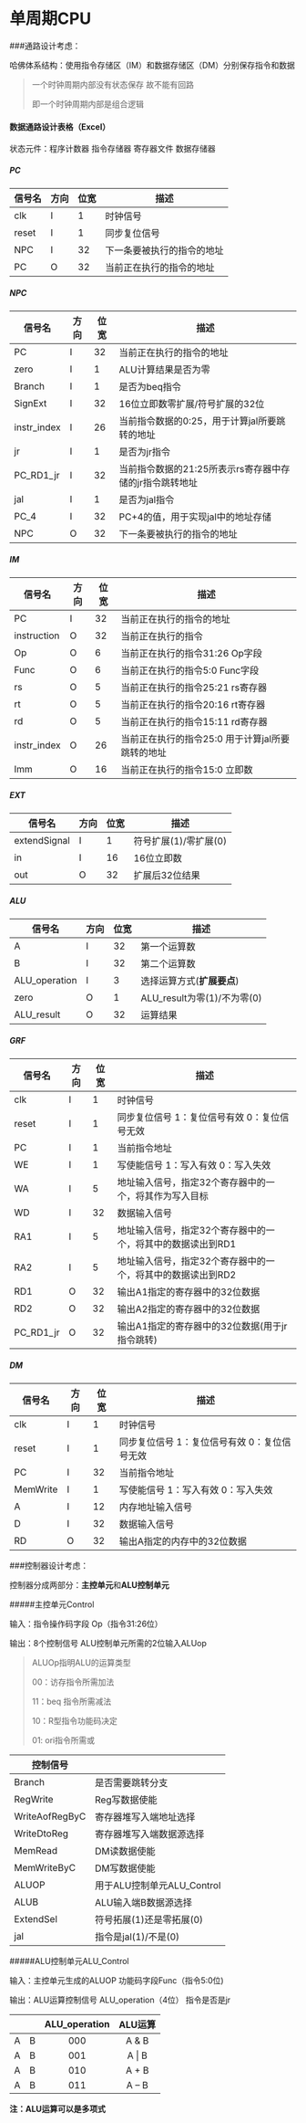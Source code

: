 # 单周期CPU

###通路设计考虑：

哈佛体系结构：使用指令存储区（IM）和数据存储区（DM）分别保存指令和数据

> 一个时钟周期内部没有状态保存 故不能有回路
>
> 即一个时钟周期内部是组合逻辑

#### 数据通路设计表格（Excel）

状态元件：程序计数器  指令存储器  寄存器文件  数据存储器

##### PC

| 信号名 | 方向 | 位宽 | 描述                       |
| ------ | ---- | ---- | -------------------------- |
| clk    | I    | 1    | 时钟信号                   |
| reset  | I    | 1    | 同步复位信号               |
| NPC    | I    | 32   | 下一条要被执行的指令的地址 |
| PC     | O    | 32   | 当前正在执行的指令的地址   |

##### NPC

| 信号名      | 方向 | 位宽 | 描述                                                    |
| ----------- | ---- | ---- | ------------------------------------------------------- |
| PC          | I    | 32   | 当前正在执行的指令的地址                                |
| zero        | I    | 1    | ALU计算结果是否为零                                     |
| Branch      | I    | 1    | 是否为beq指令                                           |
| SignExt     | I    | 32   | 16位立即数零扩展/符号扩展的32位                         |
| instr_index | I    | 26   | 当前指令数据的0:25，用于计算jal所要跳转的地址           |
| jr          | I    | 1    | 是否为jr指令                                            |
| PC_RD1_jr   | I    | 32   | 当前指令数据的21:25所表示rs寄存器中存储的jr指令跳转地址 |
| jal         | I    | 1    | 是否为jal指令                                           |
| PC_4        | I    | 32   | PC+4的值，用于实现jal中的地址存储                       |
| NPC         | O    | 32   | 下一条要被执行的指令的地址                              |

##### IM

| 信号名      | 方向 | 位宽 | 描述                                             |
| ----------- | ---- | ---- | ------------------------------------------------ |
| PC          | I    | 32   | 当前正在执行的指令的地址                         |
| instruction | O    | 32   | 当前正在执行的指令                               |
| Op          | O    | 6    | 当前正在执行的指令31:26 Op字段                   |
| Func        | O    | 6    | 当前正在执行的指令5:0 Func字段                   |
| rs          | O    | 5    | 当前正在执行的指令25:21 rs寄存器                 |
| rt          | O    | 5    | 当前正在执行的指令20:16 rt寄存器                 |
| rd          | O    | 5    | 当前正在执行的指令15:11 rd寄存器                 |
| instr_index | O    | 26   | 当前正在执行的指令25:0 用于计算jal所要跳转的地址 |
| Imm         | O    | 16   | 当前正在执行的指令15:0 立即数                    |

##### EXT

| 信号名       | 方向 | 位宽 | 描述                  |
| ------------ | ---- | ---- | --------------------- |
| extendSignal | I    | 1    | 符号扩展(1)/零扩展(0) |
| in           | I    | 16   | 16位立即数            |
| out          | O    | 32   | 扩展后32位结果        |

##### ALU

| 信号名        | 方向 | 位宽 | 描述                        |
| ------------- | ---- | ---- | --------------------------- |
| A             | I    | 32   | 第一个运算数                |
| B             | I    | 32   | 第二个运算数                |
| ALU_operation | I    | 3    | 选择运算方式(**扩展要点**)  |
| zero          | O    | 1    | ALU_result为零(1)/不为零(0) |
| ALU_result    | O    | 32   | 运算结果                    |

##### GRF

| 信号名    | 方向 | 位宽 | 描述                                                        |
| --------- | ---- | ---- | ----------------------------------------------------------- |
| clk       | I    | 1    | 时钟信号                                                    |
| reset     | I    | 1    | 同步复位信号 1：复位信号有效 0：复位信号无效                |
| PC        | I    | 1    | 当前指令地址                                                |
| WE        | I    | 1    | 写使能信号 1：写入有效 0：写入失效                          |
| WA        | I    | 5    | 地址输入信号，指定32个寄存器中的一个，将其作为写入目标      |
| WD        | I    | 32   | 数据输入信号                                                |
| RA1       | I    | 5    | 地址输入信号，指定32个寄存器中的一个，将其中的数据读出到RD1 |
| RA2       | I    | 5    | 地址输入信号，指定32个寄存器中的一个，将其中的数据读出到RD2 |
| RD1       | O    | 32   | 输出A1指定的寄存器中的32位数据                              |
| RD2       | O    | 32   | 输出A2指定的寄存器中的32位数据                              |
| PC_RD1_jr | O    | 32   | 输出A1指定的寄存器中的32位数据(用于jr指令跳转)              |

##### DM

| 信号名   | 方向 | 位宽 | 描述                                         |
| -------- | ---- | ---- | -------------------------------------------- |
| clk      | I    | 1    | 时钟信号                                     |
| reset    | I    | 1    | 同步复位信号 1：复位信号有效 0：复位信号无效 |
| PC       | I    | 32   | 当前指令地址                                 |
| MemWrite | I    | 1    | 写使能信号 1：写入有效 0：写入失效           |
| A        | I    | 12   | 内存地址输入信号                             |
| D        | I    | 32   | 数据输入信号                                 |
| RD       | O    | 32   | 输出A指定的内存中的32位数据                  |

###控制器设计考虑：

控制器分成两部分：**主控单元**和**ALU控制单元**  

#####主控单元Control

输入：指令操作码字段 Op（指令31:26位）

输出：8个控制信号  ALU控制单元所需的2位输入ALUop

> ALUOp指明ALU的运算类型
>
> 00：访存指令所需加法 
>
> 11：beq 指令所需减法
>
> 10：R型指令功能码决定  
>
> 01: ori指令所需或

| 控制信号       |                            |
| -------------- | -------------------------- |
| Branch         | 是否需要跳转分支           |
| RegWrite       | Reg写数据使能              |
| WriteAofRegByC | 寄存器堆写入端地址选择     |
| WriteDtoReg    | 寄存器堆写入端数据源选择   |
| MemRead        | DM读数据使能               |
| MemWriteByC    | DM写数据使能               |
| ALUOP          | 用于ALU控制单元ALU_Control |
| ALUB           | ALU输入端B数据源选择       |
| ExtendSel      | 符号拓展(1)还是零拓展(0)   |
| jal            | 指令是jal(1)/不是(0)       |

#####ALU控制单元ALU_Control

输入：主控单元生成的ALUOP 功能码字段Func（指令5:0位)

输出：ALU运算控制信号 ALU_operation（4位） 指令是否是jr

|      |      | ALU_operation | ALU运算 |
| :--: | :--: | :-----------: | :-----: |
|  A   |  B   |      000      |  A & B  |
|  A   |  B   |      001      | A \| B  |
|  A   |  B   |      010      |  A + B  |
|  A   |  B   |      011      |  A – B  |

**注：ALU运算可以是多项式**